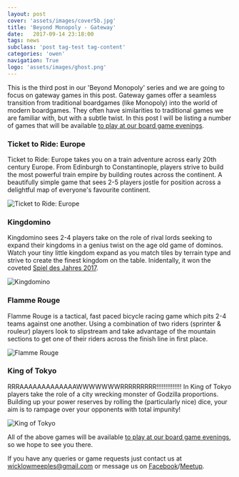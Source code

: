 ```yaml
---
layout: post
cover: 'assets/images/cover5b.jpg'
title: 'Beyond Monopoly - Gateway'
date:   2017-09-14 23:18:00
tags: news
subclass: 'post tag-test tag-content'
categories: 'owen'
navigation: True
logo: 'assets/images/ghost.png'
---
```


This is the third post in our 'Beyond Monopoly' series and we are going to focus on gateway games in this post. Gateway games offer a seamless transition from traditional boardgames (like Monopoly) into the world of modern boardgames. They often have similarities to traditional games we are familiar with, but with a subtle twist. In this post I will be listing a number of games that will be available [to play at our board game evenings](https://www.facebook.com/wicklowmeeples).

### Ticket to Ride: Europe
Ticket to Ride: Europe takes you on a train adventure across early 20th century Europe. From Edinburgh to Constantinople, players strive to build the most powerful train empire by building routes across the continent. A beautifully simple game that sees 2-5 players jostle for position across a delightful map of everyone's favourite continent.

![Ticket to Ride: Europe](http://www.wicklowmeeples.com/assets/images/ticket-to-ride-europe-01.jpg)

### Kingdomino
Kingdomino sees 2-4 players take on the role of rival lords seeking to expand their kingdoms in a genius twist on the age old game of dominos. Watch your tiny little kingdom expand as you match tiles by terrain type and strive to create the finest kingdom on the table. Inidentally, it won the coveted [Spiel des Jahres 2017](http://www.spiel-des-jahres.com/en/kingdomino).

![Kingdomino](http://www.wicklowmeeples.com/assets/images/kingdomino-01.jpg)

### Flamme Rouge
Flamme Rouge is a tactical, fast paced bicycle racing game which pits 2-4 teams against one another. Using a combination of two riders (sprinter & rouleur) players look to slipstream and take advantage of the mountain sections to get one of their riders across the finish line in first place.

![Flamme Rouge](http://www.wicklowmeeples.com/assets/images/flamme-rouge-01.jpg)

### King of Tokyo
RRRAAAAAAAAAAAAAWWWWWWWRRRRRRRRR!!!!!!!!!!!!!! In King of Tokyo players take the role of a city wrecking monster of Godzilla proportions. Building up your power reserves by rolling the (particularly nice) dice, your aim is to rampage over your opponents with total impunity!

![King of Tokyo](http://www.wicklowmeeples.com/assets/images/king-of-tokyo-01.jpg)

All of the above games will be available [to play at our board game evenings](https://www.facebook.com/wicklowmeeples), so we hope to see you there. 

If you have any queries or game requests just contact us at [wicklowmeeples@gmail.com](mailto:wicklowmeeples@gmail.com) or message us on [Facebook](https://www.facebook.com/wicklowmeeples)/[Meetup](https://www.meetup.com/Board-Game-Evening-Wicklow-Meeples/).